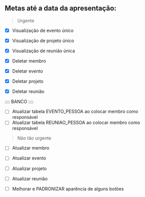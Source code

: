 ## Metas até a data da apresentação:

> Urgente
- [x] Visualização de evento único
- [x] Visualização de projeto único
- [x] Visualização de reunião única

- [x] Deletar membro
- [x] Deletar evento
- [x] Deletar projeto
- [x] Deletar reunião

:::: BANCO ::::
- [ ] Atualizar tabela EVENTO_PESSOA ao colocar membro como responsável
- [ ] Atualizar tabela REUNIAO_PESSOA ao colocar membro como responsável

> Não tão urgente
- [ ] Atualizar membro
- [ ] Atualizar evento
- [ ] Atualizar projeto
- [ ] Atualizar reunião

- [ ] Melhorar e PADRONIZAR aparência de alguns botões